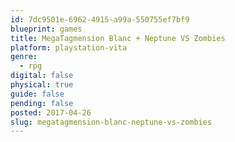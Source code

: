 ```yaml
---
id: 7dc9501e-6962-4915-a99a-550755ef7bf9
blueprint: games
title: MegaTagmension Blanc + Neptune VS Zombies
platform: playstation-vita
genre:
  - rpg
digital: false
physical: true
guide: false
pending: false
posted: 2017-04-26
slug: megatagmension-blanc-neptune-vs-zombies
---
```

